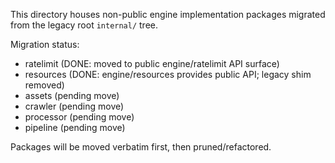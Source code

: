 This directory houses non-public engine implementation packages migrated from the legacy root `internal/` tree.

Migration status:

- ratelimit (DONE: moved to public engine/ratelimit API surface)
- resources (DONE: engine/resources provides public API; legacy shim removed)
- assets (pending move)
- crawler (pending move)
- processor (pending move)
- pipeline (pending move)

Packages will be moved verbatim first, then pruned/refactored.
